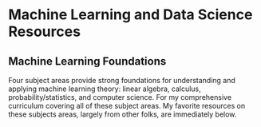 # Machine Learning and Data Science Resources

## Machine Learning Foundations
Four subject areas provide strong foundations for understanding and applying machine learning theory: linear algebra, calculus, probability/statistics, and computer science. For my comprehensive curriculum covering all of these subject areas. My favorite resources on these subjects areas, largely from other folks, are immediately below.

